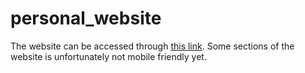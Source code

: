 # personal_website

The website can be accessed through [this link](https://daniel8691.github.io/personal_website/). Some sections of the website is unfortunately not mobile friendly yet.
